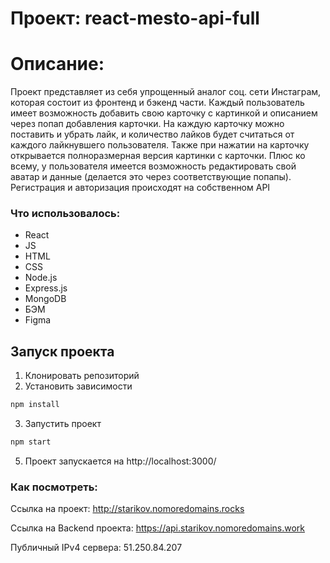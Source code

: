 # Проект: react-mesto-api-full
# Описание:

Проект представляет из себя упрощенный аналог соц. сети Инстаграм, которая состоит из фронтенд и бэкенд части.
Каждый пользователь имеет возможность добавить свою карточку с картинкой и описанием через попап добавления карточки. На каждую карточку можно поставить и убрать лайк, и количество лайков будет считаться от каждого лайкнувшего пользователя. Также при нажатии на карточку открывается полноразмерная версия картинки с карточки. Плюс ко всему, у пользователя имеется возможность редактировать свой аватар и данные (делается это через соответствующие попапы). Регистрация и авторизация происходят на собственном API
  
### Что использовалось: 
* React
* JS
* HTML
* CSS
* Node.js
* Express.js
* MongoDB
* БЭМ
* Figma

## Запуск проекта 
1. Клонировать репозиторий
2. Установить зависимости 
```sh
npm install
```
3. Запустить проект
```sh
npm start
```
5. Проект запускается на http://localhost:3000/

### Как посмотреть: 

Ссылка на проект: http://starikov.nomoredomains.rocks

Ссылка на Backend проекта: https://api.starikov.nomoredomains.work

Публичный IPv4 сервера: 51.250.84.207
